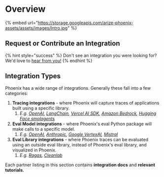 # Overview

{% embed url="https://storage.googleapis.com/arize-phoenix-assets/assets/images/Intro.jpg" %}

## Request or Contribute an Integration

{% hint style="success" %}
Don't see an integration you were looking for? We'd love to [hear from you!](https://github.com/Arize-ai/openinference/issues/new/choose)
{% endhint %}

## Integration Types

Phoenix has a wide range of integrations. Generally these fall into a few categories:

1. **Tracing integrations** - where Phoenix will capture traces of applications built using a specific library.
   1. _E.g._ [_OpenAI_](llm-providers/openai/)_,_ [_LangChain_](python/langchain/)_,_ [_Vercel AI SDK_](typescript/vercel/vercel-ai-sdk-tracing-js.md)_,_ [_Amazon Bedrock_](llm-providers/amazon-bedrock/)_,_ [_Hugging Face smolagents_](python/hugging-face-smolagents/)
2. **Eval Model integrations** - where Phoenix's eval Python package will make calls to a specific model.
   1. _E.g._ [_OpenAI_](llm-providers/openai/)_,_ [_Anthropic_](llm-providers/anthropic/)_,_ [_Google VertexAI_](llm-providers/vertexai/)_,_ [_Mistral_](llm-providers/mistralai/)
3. **Eval Library integrations** - where Phoenix traces can be evaluated using an outside eval library, instead of Phoenix's eval library, and visualized in Phoenix.
   1. _E.g._ [_Ragas_](evaluation-integrations/ragas.md)_,_ [_Cleanlab_](evaluation-integrations/cleanlab.md)

Each partner listing in this section contains **integration docs** and **relevant tutorials.**
